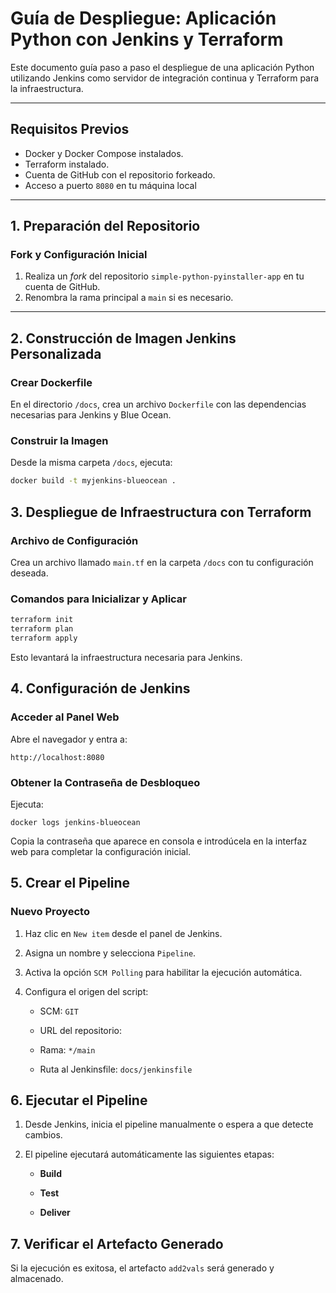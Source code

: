 # Guía de Despliegue: Aplicación Python con Jenkins y Terraform

Este documento guía paso a paso el despliegue de una aplicación Python utilizando Jenkins como servidor de integración continua y Terraform para la infraestructura.

---

## Requisitos Previos

- Docker y Docker Compose instalados.
- Terraform instalado.
- Cuenta de GitHub con el repositorio forkeado.
- Acceso a puerto `8080` en tu máquina local

---

## 1. Preparación del Repositorio

### Fork y Configuración Inicial

1. Realiza un *fork* del repositorio `simple-python-pyinstaller-app` en tu cuenta de GitHub.
2. Renombra la rama principal a `main` si es necesario.

---

## 2. Construcción de Imagen Jenkins Personalizada

### Crear Dockerfile

En el directorio `/docs`, crea un archivo `Dockerfile` con las dependencias necesarias para Jenkins y Blue Ocean.

### Construir la Imagen

Desde la misma carpeta `/docs`, ejecuta:

```bash
docker build -t myjenkins-blueocean .
```
## 3. Despliegue de Infraestructura con Terraform

### Archivo de Configuración

Crea un archivo llamado `main.tf` en la carpeta `/docs` con tu configuración deseada.

### Comandos para Inicializar y Aplicar
```bash
terraform init
terraform plan
terraform apply
```
Esto levantará la infraestructura necesaria para Jenkins.
## 4. Configuración de Jenkins

### Acceder al Panel Web

Abre el navegador y entra a:

`http://localhost:8080`

### Obtener la Contraseña de Desbloqueo

Ejecuta:


`docker logs jenkins-blueocean` 

Copia la contraseña que aparece en consola e introdúcela en la interfaz web para completar la configuración inicial.
## 5. Crear el Pipeline

### Nuevo Proyecto

1.  Haz clic en `New item` desde el panel de Jenkins.
    
2.  Asigna un nombre y selecciona `Pipeline`.
    
3.  Activa la opción `SCM Polling` para habilitar la ejecución automática.
    
4.  Configura el origen del script:
    
    -   SCM: `GIT`
        
    -   URL del repositorio:
      
    -   Rama: `*/main`
        
    -   Ruta al Jenkinsfile: `docs/jenkinsfile`
        
## 6. Ejecutar el Pipeline

1.  Desde Jenkins, inicia el pipeline manualmente o espera a que detecte cambios.
    
2.  El pipeline ejecutará automáticamente las siguientes etapas:
    
    -   **Build**
        
    -   **Test**
        
    -   **Deliver**
        
## 7. Verificar el Artefacto Generado

Si la ejecución es exitosa, el artefacto `add2vals` será generado y almacenado.  

